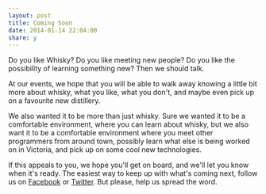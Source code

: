 ```yaml
---
layout: post
title: Coming Soon
date: 2014-01-14 22:04:00
share: y
---
```


Do you like Whisky? Do you like meeting new people? Do you like the possibility of learning something new? Then we should talk.

At our events, we hope that you will be able to walk away knowing a little bit more about whisky, what you like, what you don't, and maybe even pick up on a favourite new distillery.

We also wanted it to be more than just whisky. Sure we wanted it to be a comfortable environment, where you can learn about whisky, but we also 
want it to be a comfortable environment where you meet other programmers from around town, possibly learn what else is being worked on in Victoria, 
and pick up on some cool new technologies.

If this appeals to you, we hope you'll get on board, and we'll let you know when it's ready. The easiest way to keep up with what's coming next, follow us on [Facebook](https://www.facebook.com/whiskydev) 
or [Twitter](https://twitter.com/whiskydev). But please, help us spread the word.
